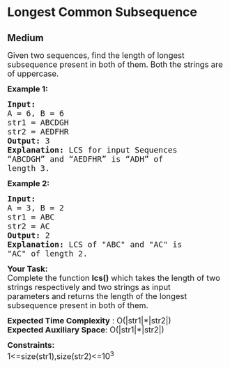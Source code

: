 # Longest Common Subsequence
## Medium
<div class="problems_problem_content__Xm_eO"><p><span style="font-size:18px">Given two sequences, find the length of longest subsequence present in both of them. Both&nbsp;the strings are of uppercase.</span></p>

<p><span style="font-size:18px"><strong>Example 1:</strong></span></p>

<pre style="position: relative;"><span style="font-size:18px"><strong>Input:
</strong>A = 6, B = 6
str1 = ABCDGH
str2 = AEDFHR
<strong>Output: </strong>3<strong>
Explanation: </strong>LCS for input Sequences
“ABCDGH” and “AEDFHR” is “ADH” of
length 3.</span>
<div class="open_grepper_editor" title="Edit &amp; Save To Grepper"></div></pre>

<p><span style="font-size:18px"><strong>Example 2:</strong></span></p>

<pre style="position: relative;"><span style="font-size:18px"><strong>Input:
</strong>A = 3, B = 2
str1 = ABC
str2 = AC
<strong>Output: </strong>2<strong>
Explanation: </strong>LCS of "ABC" and "AC" is
"AC" of length 2.</span><div class="open_grepper_editor" title="Edit &amp; Save To Grepper"></div></pre>

<p><span style="font-size:18px"><strong>Your Task:</strong><br>
Complete the function&nbsp;<strong>lcs()</strong>&nbsp;which takes the length of two strings respectively and two strings as input parameters&nbsp;and returns the&nbsp;length of the longest subsequence present in both of them. </span></p>

<p><span style="font-size:18px"><strong>Expected Time Complexity</strong> : O(|str1|*|str2|)<br>
<strong>Expected Auxiliary Space</strong>: O(|str1|*|str2|)</span></p>

<p><span style="font-size:18px"><strong>Constraints:</strong><br>
1&lt;=size(str1),size(str2)&lt;=10<sup>3</sup></span></p>
</div>